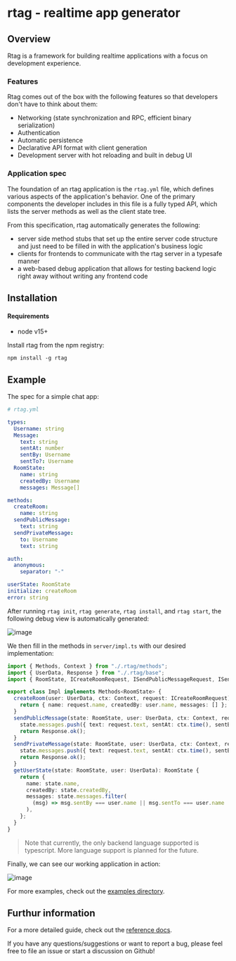 # rtag - realtime app generator

## Overview

Rtag is a framework for building realtime applications with a focus on development experience.

### Features

Rtag comes out of the box with the following features so that developers don't have to think about them:

- Networking (state synchronization and RPC, efficient binary serialization)
- Authentication
- Automatic persistence
- Declarative API format with client generation
- Development server with hot reloading and built in debug UI

### Application spec

The foundation of an rtag application is the `rtag.yml` file, which defines various aspects of the application's behavior. One of the primary components the developer includes in this file is a fully typed API, which lists the server methods as well as the client state tree.

From this specification, rtag automatically generates the following:

- server side method stubs that set up the entire server code structure and just need to be filled in with the application's business logic
- clients for frontends to communicate with the rtag server in a typesafe manner
- a web-based debug application that allows for testing backend logic right away without writing any frontend code

## Installation

#### Requirements

- node v15+

Install rtag from the npm registry:

```
npm install -g rtag
```

## Example

The spec for a simple chat app:

```yml
# rtag.yml

types:
  Username: string
  Message:
    text: string
    sentAt: number
    sentBy: Username
    sentTo?: Username
  RoomState:
    name: string
    createdBy: Username
    messages: Message[]

methods:
  createRoom:
    name: string
  sendPublicMessage:
    text: string
  sendPrivateMessage:
    to: Username
    text: string

auth:
  anonymous:
    separator: "-"

userState: RoomState
initialize: createRoom
error: string
```

After running `rtag init`, `rtag generate`, `rtag install`, and `rtag start`, the following debug view is automatically generated:

![image](https://user-images.githubusercontent.com/5400947/134371999-eca307b9-4e28-4313-96c1-1f8cbcbddec3.png)

We then fill in the methods in `server/impl.ts` with our desired implementation:

```ts
import { Methods, Context } from "./.rtag/methods";
import { UserData, Response } from "./.rtag/base";
import { RoomState, ICreateRoomRequest, ISendPublicMessageRequest, ISendPrivateMessageRequest } from "./.rtag/types";

export class Impl implements Methods<RoomState> {
  createRoom(user: UserData, ctx: Context, request: ICreateRoomRequest): RoomState {
    return { name: request.name, createdBy: user.name, messages: [] };
  }
  sendPublicMessage(state: RoomState, user: UserData, ctx: Context, request: ISendPublicMessageRequest): Response {
    state.messages.push({ text: request.text, sentAt: ctx.time(), sentBy: user.name });
    return Response.ok();
  }
  sendPrivateMessage(state: RoomState, user: UserData, ctx: Context, request: ISendPrivateMessageRequest): Response {
    state.messages.push({ text: request.text, sentAt: ctx.time(), sentBy: user.name, sentTo: request.to });
    return Response.ok();
  }
  getUserState(state: RoomState, user: UserData): RoomState {
    return {
      name: state.name,
      createdBy: state.createdBy,
      messages: state.messages.filter(
        (msg) => msg.sentBy === user.name || msg.sentTo === user.name || msg.sentTo === undefined
      ),
    };
  }
}
```

> Note that currently, the only backend language supported is typescript. More language support is planned for the future.

Finally, we can see our working application in action:

![image](https://user-images.githubusercontent.com/5400947/134372344-6b4ed46c-feed-4776-95f8-9d0499570b76.png)

For more examples, check out the [examples directory](https://github.com/hpx7/rtag/tree/develop/examples).

## Furthur information

For a more detailed guide, check out the [reference docs](docs/reference.md).

If you have any questions/suggestions or want to report a bug, please feel free to file an issue or start a discussion on Github!
